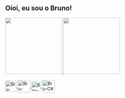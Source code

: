 ## Oioi, eu sou o Bruno!

<div>
  <a href="https://github.com/BR2NO">
  <img height="180em" src="https://github-readme-stats.vercel.app/api?username=BR2NO&show_icons=true&theme=dracula&include_all_commits=true&count_private=true"/>
  <img height="180em" src="https://github-readme-stats.vercel.app/api/top-langs/?username=BR2NO&layout=compact&langs_count=16&theme=dracula"/>
</div>

<div style="display: inline_block"><br>
  <img align="center" alt="Bru-HTML" eight="35" width="35" src="https://cdn-icons-png.flaticon.com/512/1532/1532556.png">
  <img align="center" alt="Bru-CSS" eight="40" width="40" src="https://logospng.org/download/css-3/logo-css-3-1536.png">
  <img align="center" alt="Bru-mySQl" height="30" width="30" src="https://www.freepnglogos.com/uploads/logo-mysql-png/logo-mysql-mysql-logo-png-images-are-download-crazypng-21.png">
  <img align="center" alt="Bru-C#" height="40" width="40" src="https://growiz.com.br/wp-content/uploads/2020/08/kisspng-c-programming-language-logo-microsoft-visual-stud-atlas-portfolio-5b899192d7c600.1628571115357423548838.png">
</div>
